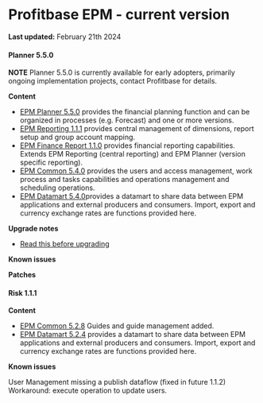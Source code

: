 # Profitbase EPM - current version

**Last updated:** February 21th 2024

#### Planner 5.5.0

**NOTE** Planner 5.5.0 is currently available for early adopters, primarily ongoing implementation projects, contact Profitbase for details.

**Content**

- [EPM Planner 5.5.0](changelog-EPMPlanner-5.5.0.md) provides the financial planning function and can be organized in processes (e.g. Forecast) and one or more versions.
- [EPM Reporting 1.1.1](changelog-EPMReporting.md) provides central management of dimensions, report setup and group account mapping.
- [EPM Finance Report 1.1.0](changelog-EPMFinanceReport.md) provides financial reporting capabilities. Extends EPM Reporting (central reporting) and EPM Planner (version specific reporting).
- [EPM Common 5.4.0](changelog-EPMCommon-5.4.0.md) provides the users and access management, work process and tasks capabilities and operations management and scheduling operations.
- [EPM Datamart 5.4.0](changelog-EPMDatamart-5.4.0.md)provides a datamart to share data between EPM applications and external producers and consumers. Import, export and currency exchange rates are functions provided here.

**Upgrade notes**

- [Read this before upgrading](readme-EPMPlanner-5.5.0.md)

**Known issues**


**Patches**

#### Risk 1.1.1

**Content**

- [EPM Common 5.2.8](archive/changelog-EPMCommon-5.2.8.md) Guides and guide management added.
- [EPM Datamart 5.2.4](archive/changelog-EPMDatamart-5.2.4.md) provides a datamart to share data between EPM applications and external producers and consumers. Import, export and currency exchange rates are functions provided here.

**Known issues**

User Management missing a publish dataflow (fixed in future 1.1.2)
Workaround: execute operation to update users.
